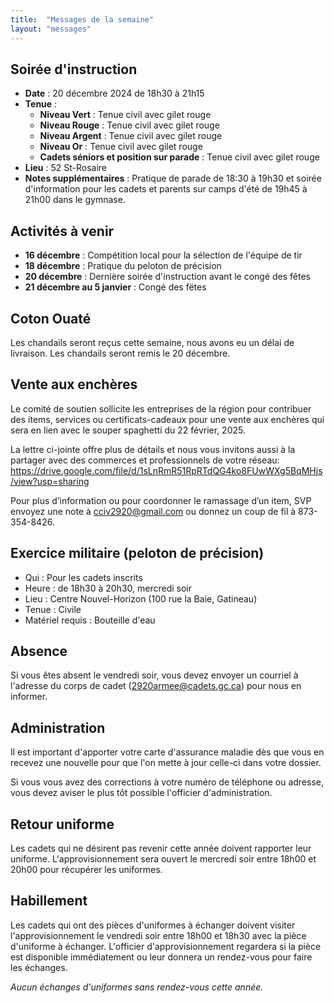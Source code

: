 ```yaml
---
title:  "Messages de la semaine"
layout: "messages"
---
```

 
## Soirée d'instruction  

- **Date** : 20 décembre 2024 de 18h30 à 21h15
- **Tenue** :
  - **Niveau Vert** : Tenue civil avec gilet rouge
  - **Niveau Rouge** : Tenue civil avec gilet rouge 
  - **Niveau Argent** : Tenue civil avec gilet rouge
  - **Niveau Or** : Tenue civil avec gilet rouge
  - **Cadets séniors et position sur parade** : Tenue civil avec gilet rouge
- **Lieu** : 52 St-Rosaire 
- **Notes supplémentaires** : Pratique de parade de 18:30 à 19h30 et soirée d'information pour les cadets et parents sur camps d'été de 19h45 à 21h00 dans le gymnase. 

   
## Activités à venir
 
- **16 décembre** : Compétition local pour la sélection de l'équipe de tir
- **18 décembre** : Pratique du peloton de précision
- **20 décembre** : Dernière soirée d'instruction avant le congé des fêtes
- **21 décembre au 5 janvier** : Congé des fëtes

## Coton Ouaté 

Les chandails seront reçus cette semaine, nous avons eu un délai de livraison.  Les chandails seront remis le 20 décembre.


## Vente aux enchères

Le comité de soutien sollicite les entreprises de la région pour contribuer des items, services ou certificats-cadeaux pour une vente aux enchères qui sera en lien avec le souper spaghetti du 22 février, 2025.

La lettre ci-jointe offre plus de détails et nous vous invitons aussi à la partager avec des commerces et professionnels de votre réseau:  <https://drive.google.com/file/d/1sLnRmR51RpRTdQG4ko8FUwWXg5BqMHjs/view?usp=sharing>

Pour plus d’information ou pour coordonner le ramassage d’un item, SVP envoyez une note à <cciv2920@gmail.com> ou donnez un coup de fil à 873-354-8426.

 

## Exercice militaire (peloton de précision)

- Qui :  Pour les cadets inscrits 
- Heure : de 18h30 à 20h30, mercredi soir
- Lieu : Centre Nouvel-Horizon (100 rue la Baie, Gatineau) 
- Tenue : Civile
- Matériel requis : Bouteille d'eau


## Absence

Si vous êtes absent le vendredi soir, vous devez envoyer un courriel à l'adresse du corps de cadet (<2920armee@cadets.gc.ca>) pour nous en informer.

## Administration

Il est important d'apporter votre carte d'assurance maladie dès que vous en recevez une nouvelle pour que l'on mette à jour celle-ci dans votre dossier.

Si vous vous avez des corrections à votre numéro de téléphone ou adresse, vous devez aviser le plus tôt possible l'officier d'administration. 

## Retour uniforme

Les cadets qui ne désirent pas revenir cette année doivent rapporter leur uniforme. L'approvisionnement sera ouvert le mercredi soir entre 18h00 et 20h00 pour récupérer les uniformes.

## Habillement

Les cadets qui ont des pièces d'uniformes à échanger doivent visiter l'approvisionnement le vendredi soir entre 18h00 et 18h30 avec la pièce d'uniforme à échanger. L'officier d'approvisionnement regardera si la pièce est disponible immédiatement ou leur donnera un rendez-vous pour faire les échanges.

*Aucun échanges d'uniformes sans rendez-vous cette année.*

